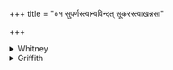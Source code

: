 +++
title = "०१ सुपर्णस्त्वान्वविन्दत् सूकरस्त्वाखन्नसा"

+++

<details><summary>Whitney</summary>

### Translation
1. An eagle (*suparṇá*) discovered thee; a hog dug thee with his snout;  
seek thou to injure, O herb, him that seeks to injure; smite down the  
witchcraft-maker.

### Notes
We have had the first half-verse already, as ii. 27. 2 **a, b**. Ppp.  
has, for **d**, *prati kṛtyākṛto daha*.
</details>

<details><summary>Griffith</summary>

An eagle found thee: with his snout a wild boar dug thee from the earth. Harm thou, O Plant, the mischievous, and drive the sorcerer away.
</details>
